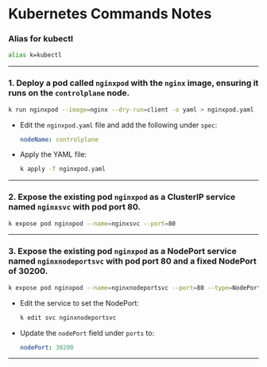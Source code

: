 # Kubernetes Commands Notes

### Alias for kubectl
```bash
alias k=kubectl
```

---

### 1. Deploy a pod called `nginxpod` with the `nginx` image, ensuring it runs on the `controlplane` node.
```bash
k run nginxpod --image=nginx --dry-run=client -o yaml > nginxpod.yaml
```
- Edit the `nginxpod.yaml` file and add the following under `spec`:
  ```yaml
  nodeName: controlplane
  ```
- Apply the YAML file:
  ```bash
  k apply -f nginxpod.yaml
  ```

---

### 2. Expose the existing pod `nginxpod` as a ClusterIP service named `nginxsvc` with pod port 80.
```bash
k expose pod nginxpod --name=nginxsvc --port=80
```

---

### 3. Expose the existing pod `nginxpod` as a NodePort service named `nginxnodeportsvc` with pod port 80 and a fixed NodePort of 30200.
```bash
k expose pod nginxpod --name=nginxnodeportsvc --port=80 --type=NodePort
```
- Edit the service to set the NodePort:
  ```bash
  k edit svc nginxnodeportsvc
  ```
- Update the `nodePort` field under `ports` to:
  ```yaml
  nodePort: 30200
  
---


